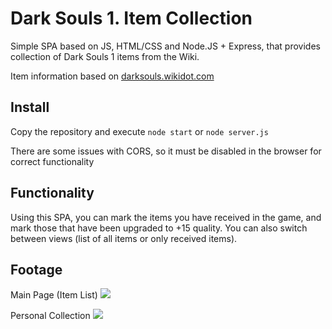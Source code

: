 # Dark Souls 1. Item Collection
Simple SPA based on JS, HTML/CSS and Node.JS + Express, that provides collection of Dark Souls 1 items from the Wiki.

Item information based on [darksouls.wikidot.com](http://darksouls.wikidot.com/)

## Install

Copy the repository and execute `node start` or `node server.js`

There are some issues with CORS, so it must be disabled in the browser for correct functionality

## Functionality 

Using this SPA, you can mark the items you have received in the game, and mark those that have been upgraded to +15 quality.
You can also switch between views (list of all items or only received items).

## Footage

Main Page (Item List)
<img src="https://github.com/kizukkk/ds1_collection/blob/doc/image/01png.png">

Personal Collection
<img src="https://github.com/kizukkk/ds1_collection/blob/doc/image/02.png">
